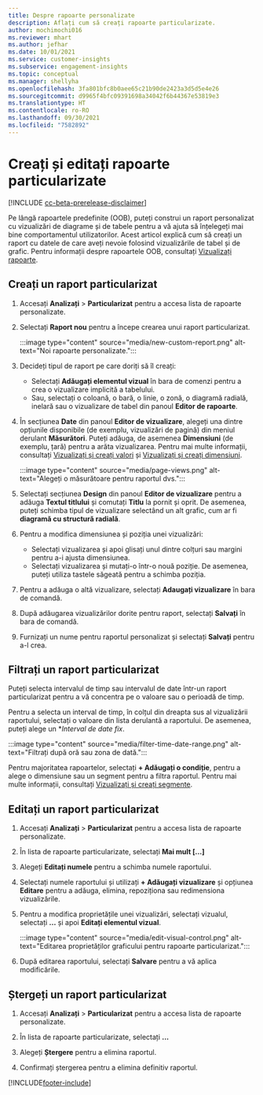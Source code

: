 ```yaml
---
title: Despre rapoarte personalizate
description: Aflați cum să creați rapoarte particularizate.
author: mochimochi016
ms.reviewer: mhart
ms.author: jefhar
ms.date: 10/01/2021
ms.service: customer-insights
ms.subservice: engagement-insights
ms.topic: conceptual
ms.manager: shellyha
ms.openlocfilehash: 3fa801bfc8b0aee65c21b90de2423a3d5d5e4e26
ms.sourcegitcommit: d9965f4bfc09391698a34042f6b44367e53819e3
ms.translationtype: HT
ms.contentlocale: ro-RO
ms.lasthandoff: 09/30/2021
ms.locfileid: "7582892"
---
```

# <a name="create-and-edit-custom-reports"></a>Creați și editați rapoarte particularizate

[!INCLUDE [cc-beta-prerelease-disclaimer](includes/cc-beta-prerelease-disclaimer.md)]

Pe lângă rapoartele predefinite (OOB), puteți construi un raport personalizat cu vizualizări de diagrame și de tabele pentru a vă ajuta să înțelegeți mai bine comportamentul utilizatorilor. Acest articol explică cum să creați un raport cu datele de care aveți nevoie folosind vizualizările de tabel și de grafic. Pentru informații despre rapoartele OOB, consultați [Vizualizați rapoarte](view-reports.md).

## <a name="create-a-custom-report"></a>Creați un raport particularizat

1. Accesați **Analizați** > **Particularizat** pentru a accesa lista de rapoarte personalizate.

1. Selectați **Raport nou** pentru a începe crearea unui raport particularizat.

   :::image type="content" source="media/new-custom-report.png" alt-text="Noi rapoarte personalizate.":::

1. Decideți tipul de raport pe care doriți să îl creați:

    - Selectați **Adăugați elementul vizual** în bara de comenzi pentru a crea o vizualizare implicită a tabelului.
    - Sau, selectați o coloană, o bară, o linie, o zonă, o diagramă radială, inelară sau o vizualizare de tabel din panoul **Editor de rapoarte**.

1. În secțiunea **Date** din panoul **Editor de vizualizare**, alegeți una dintre opțiunile disponibile (de exemplu, vizualizări de pagină) din meniul derulant **Măsurători**. Puteți adăuga, de asemenea **Dimensiuni** (de exemplu, țară) pentru a arăta vizualizarea. Pentru mai multe informații, consultați [Vizualizați și creați valori](metrics.md) și [Vizualizați și creați dimensiuni](dimensions.md).

   :::image type="content" source="media/page-views.png" alt-text="Alegeți o măsurătoare pentru raportul dvs.":::

1. Selectați secțiunea **Design** din panoul **Editor de vizualizare** pentru a adăuga **Textul titlului** și comutați **Titlu** la pornit și oprit.  De asemenea, puteți schimba tipul de vizualizare selectând un alt grafic, cum ar fi **diagramă cu structură radială**.

1. Pentru a modifica dimensiunea și poziția unei vizualizări:
   - Selectați vizualizarea și apoi glisați unul dintre colțuri sau margini pentru a-i ajusta dimensiunea.
   - Selectați vizualizarea și mutați-o într-o nouă poziție. De asemenea, puteți utiliza tastele săgeată pentru a schimba poziția.
1. Pentru a adăuga o altă vizualizare, selectați **Adaugați vizualizare** în bara de comandă.
1. După adăugarea vizualizărilor dorite pentru raport, selectați **Salvați** în bara de comandă.

1. Furnizați un nume pentru raportul personalizat și selectați **Salvați** pentru a-l crea.
 
## <a name="filter-a-custom-report"></a>Filtrați un raport particularizat

Puteți selecta intervalul de timp sau intervalul de date într-un raport particularizat pentru a vă concentra pe o valoare sau o perioadă de timp.

Pentru a selecta un interval de timp, în colțul din dreapta sus al vizualizării raportului, selectați o valoare din lista derulantă a raportului. De asemenea, puteți alege un **Interval de date fix*.

:::image type="content" source="media/filter-time-date-range.png" alt-text="Filtrați după oră sau zona de dată.":::

Pentru majoritatea rapoartelor, selectați **+ Adăugați o condiție**, pentru a alege o dimensiune sau un segment pentru a filtra raportul. Pentru mai multe informații, consultați [Vizualizați și creați segmente](segments.md).

## <a name="edit-a-custom-report"></a>Editați un raport particularizat

1. Accesați **Analizați** > **Particularizat** pentru a accesa lista de rapoarte personalizate.

1. În lista de rapoarte particularizate, selectați **Mai mult [...]** 

1. Alegeți **Editați numele** pentru a schimba numele raportului.

1. Selectați numele raportului și utilizați **+ Adăugați vizualizare** și opțiunea **Editare** pentru a adăuga, elimina, repoziționa sau redimensiona vizualizările.

1. Pentru a modifica proprietățile unei vizualizări, selectați vizualul, selectați **...** și apoi **Editați elementul vizual**.

   :::image type="content" source="media/edit-visual-control.png" alt-text="Editarea proprietăților graficului pentru rapoarte particularizat.":::

1. După editarea raportului, selectați **Salvare** pentru a vă aplica modificările. 

## <a name="delete-a-custom-report"></a>Ștergeți un raport particularizat

1. Accesați **Analizați** > **Particularizat** pentru a accesa lista de rapoarte personalizate.

1. În lista de rapoarte particularizate, selectați **...**

1. Alegeți **Ștergere** pentru a elimina raportul.

1. Confirmați ștergerea pentru a elimina definitiv raportul.


[!INCLUDE[footer-include](../includes/footer-banner.md)]
